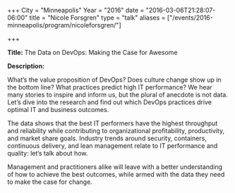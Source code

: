+++
City = "Minneapolis"
Year = "2016"
date = "2016-03-06T21:28:07-06:00"
title = "Nicole Forsgren"
type = "talk"
aliases = ["/events/2016-minneapolis/program/nicoleforsgren/"]

+++

<div class="span-15  ">
  <div class="span-15  last ">
  <p><strong>Title:</strong>
The Data on DevOps: Making the Case for Awesome
</p>

<p><strong>Description:</strong></p>

<p>
What’s the value proposition of DevOps? Does culture change show up in the bottom line? What practices predict high IT performance? We hear many stories to inspire and inform us, but the plural of anecdote is not data. Let’s dive into the research and find out which DevOps practices drive optimal IT and business outcomes.
</p>

<p>
The data shows that the best IT performers have the highest throughput and reliability while contributing to organizational profitability, productivity, and market share goals. Industry trends around security, containers, continuous delivery, and lean management relate to IT performance and quality: let’s talk about how.
</p>

<p>
Management and practitioners alike will leave with a better understanding of how to achieve the best outcomes, while armed with the data they need to make the case for change.

</p>


  </div>
</div>

